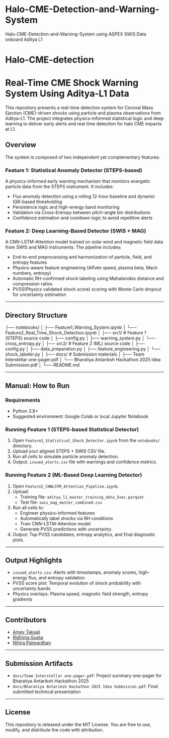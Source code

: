 # Halo-CME-Detection-and-Warning-System
Halo-CME-Detection-and-Warning-System using ASPEX SWIS Data onboard Aditya L1

# Halo-CME-detection
# Real-Time CME Shock Warning System Using Aditya-L1 Data

This repository presents a real-time detection system for Coronal Mass Ejection (CME)-driven shocks using particle and plasma observations from Aditya-L1. The project integrates physics-informed statistical logic and deep learning to deliver early alerts and real time detection for halo CME impacts at L1.

## Overview

The system is composed of two independent yet complementary features:

### Feature 1: Statistical Anomaly Detector (STEPS-based)

A physics-informed early warning mechanism that monitors energetic particle data from the STEPS instrument. It includes:
- Flux anomaly detection using a rolling 12-hour baseline and dynamic IQR-based thresholding
- Persistence logic and high-energy band monitoring
- Validation via Cross-Entropy between pitch-angle bin distributions
- Confidence estimation and cooldown logic to avoid repetitive alerts

### Feature 2: Deep Learning-Based Detector (SWIS + MAG)

A CNN-LSTM-Attention model trained on solar wind and magnetic field data from SWIS and MAG instruments. The pipeline includes:
- End-to-end preprocessing and harmonization of particle, field, and entropy features
- Physics-aware feature engineering (Alfvén speed, plasma beta, Mach numbers, entropy)
- Automatic RH-confirmed shock labeling using Mahalanobis distance and compression ratios
- PVSS(Physics validated shock score) scoring with Monte Carlo dropout for uncertainty estimation

---

## Directory Structure

├── notebooks/
│ ├── Feature1_Warning_System.ipynb
│ └── Feature2_Real_Time_Shock_Detection.ipynb
│
├── src1/ # Feature 1 (STEPS) source code
│ ├── config.py
│ ├── warning_system.py
│ └── cross_entropy.py
│
├── src2/ # Feature 2 (ML) source code
│ ├── config.py
│ ├── data_preparation.py
│ ├── feature_engineering.py
│ └── shock_labeler.py
│
├── docs/ # Submission materials
│ ├── Team Interstellar one-pager.pdf
│ └── Bharatiya Antariksh Hackathon 2025 Idea Submission.pdf
│
└── README.md


---

## Manual: How to Run

### Requirements
- Python 3.8+
- Suggested environment: Google Colab or local Jupyter Notebook

### Running Feature 1 (STEPS-based Statistical Detector)

1. Open `Feature1_Statistical_Shock_Detector.ipynb` from the `notebooks/` directory.
2. Upload your aligned STEPS + SWIS CSV file.
3. Run all cells to simulate particle anomaly detection.
4. Output: `issued_alerts.csv` file with warnings and confidence metrics.

### Running Feature 2 (ML-Based Deep Learning Detector)

1. Open `Feature2_CNNLSTM_Attention_Pipeline.ipynb`.
2. Upload:
   - Training file: `aditya_l1_master_training_data_5sec.parquet`
   - Test file: `swis_mag_master_combined.csv`
3. Run all cells to:
   - Engineer physics-informed features
   - Automatically label shocks via RH conditions
   - Train CNN-LSTM-Attention model
   - Generate PVSS predictions with uncertainty
4. Output: Top PVSS candidates, entropy analytics, and final diagnostic plots.

---

## Output Highlights

- `issued_alerts.csv`: Alerts with timestamps, anomaly scores, high-energy flux, and entropy validation
- PVSS score plot: Temporal evolution of shock probability with uncertainty bands
- Physics overlays: Plasma speed, magnetic field strength, entropy gradients

---

## Contributors

- [Amey Taksali](https://github.com/CIPHERclux)
- [Ridhima Gupta](https://github.com/guptaridhima06)
- [Nihira Patwardhan](https://github.com/Nihira8006)

---

## Submission Artifacts

- `docs/Team Interstellar one-pager.pdf`: Project summary one-pager for Bharatiya Antariksh Hackathon 2025
- `docs/Bharatiya Antariksh Hackathon 2025 Idea Submission.pdf`: Final submitted technical presentation

---

## License

This repository is released under the MIT License. You are free to use, modify, and distribute the code with attribution.



